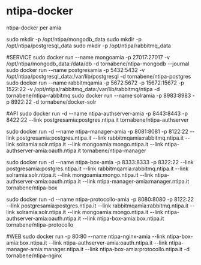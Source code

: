 ntipa-docker
============

ntipa-docker per amia

sudo mkdir -p /opt/ntipa/mongodb_data
sudo mkdir -p /opt/ntipa/postgresql_data
sudo mkdir -p /opt/ntipa/rabbitmq_data

#SERVICE 
sudo docker run  --name mongoamia    -p 27017:27017  -v  /opt/ntipa/mongodb_data:/data/db -d   tornabene/ntipa-mongodb  --journal
sudo docker run  --name postgresamia -p 5432:5432 -v  /opt/ntipa/postgresql_data:/var/lib/postgresql -d   tornabene/ntipa-postgres     
sudo docker run  --name rabbitmqamia -p 5672:5672 -p 15672:15672 -p 1522:22  -v /opt/ntipa/rabbitmq_data:/var/lib/rabbitmq/ntipa -d tornabene/ntipa-rabbitmq
sudo docker run  --name solramia -p 8983:8983 -p 8922:22  -d tornabene/docker-solr

#API
sudo docker run -d --name ntipa-authserver-amia  -p 8443:8443  -p 8422:22 --link postgresamia:postgres.ntipa.it tornabene/ntipa-authserver

sudo docker run -d --name ntipa-manager-amia     -p 8081:8081  -p 8122:22 --link postgresamia:postgres.ntipa.it  --link rabbitmqamia:rabbitmq.ntipa.it --link solramia:solr.ntipa.it  --link  mongoamia:mongo.ntipa.it   --link ntipa-authserver-amia:oauth.ntipa.it  tornabene/ntipa-manager

sudo docker run -d --name ntipa-box-amia         -p 8333:8333  -p 8322:22 --link postgresamia:postgres.ntipa.it  --link rabbitmqamia:rabbitmq.ntipa.it --link solramia:solr.ntipa.it  --link  mongoamia:mongo.ntipa.it   --link ntipa-authserver-amia:oauth.ntipa.it --link ntipa-manager-amia:manager.ntipa.it    tornabene/ntipa-box
  
sudo docker run -d --name ntipa-protocollo-amia     -p 8080:8080  -p 8122:22 --link postgresamia:postgres.ntipa.it  --link rabbitmqamia:rabbitmq.ntipa.it --link solramia:solr.ntipa.it  --link  mongoamia:mongo.ntipa.it   --link ntipa-authserver-amia:oauth.ntipa.it --link ntipa-box-amia:box.ntipa.it  tornabene/ntipa-protocollo

  
#WEB
sudo docker run   -p 80:80     --name  ntipa-nginx-amia --link ntipa-box-amia:box.ntipa.it  --link ntipa-authserver-amia:oauth.ntipa.it --link ntipa-manager-amia:manager.ntipa.it --link ntipa-box-amia:protocollo.ntipa.it  -d tornabene/ntipa-nginx 